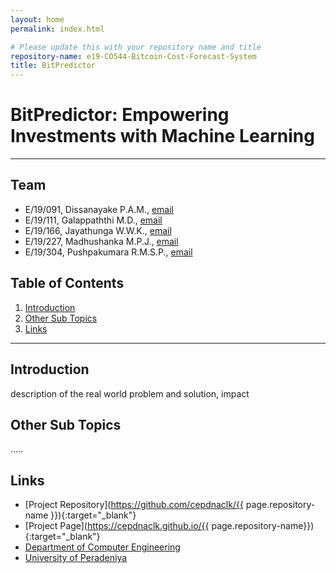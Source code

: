 ```yaml
---
layout: home
permalink: index.html

# Please update this with your repository name and title
repository-name: e19-CO544-Bitcoin-Cost-Forecast-System
title: BitPredictor
---
```


[comment]: # "This is the standard layout for the project, but you can clean this and use your own template"

# BitPredictor: Empowering Investments with Machine Learning

---

<!-- 
This is a sample image, to show how to add images to your page. To learn more options, please refer [this](https://projects.ce.pdn.ac.lk/docs/faq/how-to-add-an-image/)

![Sample Image](./images/sample.png)
 -->

## Team
-  E/19/091, Dissanayake P.A.M., [email](mailto:e19091@eng.pdn.ac.lk)
-  E/19/111, Galappaththi M.D., [email](mailto:e19111@eng.pdn.ac.lk)
-  E/19/166, Jayathunga W.W.K., [email](mailto:e19166@eng.pdn.ac.lk)
-  E/19/227, Madhushanka M.P.J., [email](mailto:e19227@eng.pdn.ac.lk)
-  E/19/304, Pushpakumara R.M.S.P., [email](mailto:e19304@eng.pdn.ac.lk)

## Table of Contents
1. [Introduction](#introduction)
2. [Other Sub Topics](#other-sub-topics)
3. [Links](#links)

---

## Introduction

 description of the real world problem and solution, impact

## Other Sub Topics

.....

## Links

- [Project Repository](https://github.com/cepdnaclk/{{ page.repository-name }}){:target="_blank"}
- [Project Page](https://cepdnaclk.github.io/{{ page.repository-name}}){:target="_blank"}
- [Department of Computer Engineering](http://www.ce.pdn.ac.lk/)
- [University of Peradeniya](https://eng.pdn.ac.lk/)


[//]: # (Please refer this to learn more about Markdown syntax)
[//]: # (https://github.com/adam-p/markdown-here/wiki/Markdown-Cheatsheet)

